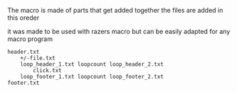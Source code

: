 The macro is made of parts that get added together the files are added in this oreder

it was made to be used with razers macro but can be easily adapted for any macro program

	header.txt
		+/-file.txt
 		loop_header_1.txt loopcount loop_header_2.txt
			click.txt
		loop_footer_1.txt loopcount loop_footer_2.txt
	footer.txt
